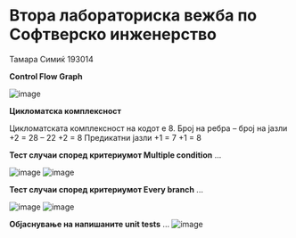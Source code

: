 # Втора лабораториска вежба по Софтверско инженерство
Тамара Симиќ 193014

**Control Flow Graph**

![image](https://user-images.githubusercontent.com/81538102/120237550-71629d00-c25c-11eb-9338-f97f0acb5e87.png)

**Цикломатска комплексност**

Цикломатската комплексност на кодот е 8. 
Број на ребра – број на јазли +2 = 28 – 22 +2 = 8
Предикатни јазли +1 = 7 +1 = 8

**Тест случаи според критериумот Multiple condition**
...

![image](https://user-images.githubusercontent.com/81538102/120237839-7de6f580-c25c-11eb-8f62-5c85159e4f68.png)
![image](https://user-images.githubusercontent.com/81538102/120237890-80494f80-c25c-11eb-9f02-b196b3b08dd5.png)

**Тест случаи според критериумот Every branch**
...

![image](https://user-images.githubusercontent.com/81538102/120238050-8808f400-c25c-11eb-8371-6f7e44e31ecd.png)
![image](https://user-images.githubusercontent.com/81538102/120238105-8a6b4e00-c25c-11eb-9064-16e56f8e6684.png)

**Објаснување на напишаните unit tests**
...
![image](https://user-images.githubusercontent.com/81538102/120238224-8fc89880-c25c-11eb-8165-a8fd5aa2c43e.png)
